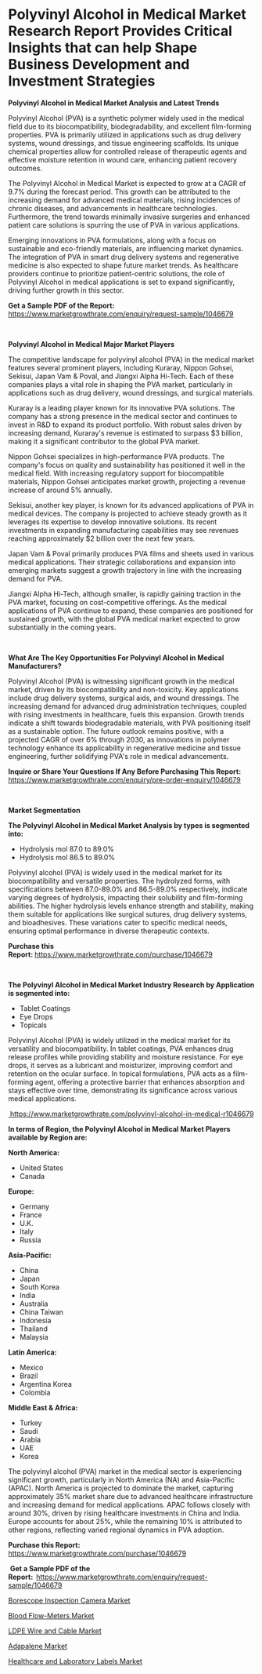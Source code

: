 <p><h1>Polyvinyl Alcohol in Medical Market Research Report Provides Critical Insights that can help Shape Business Development and Investment Strategies</h1></p><p><strong>Polyvinyl Alcohol in Medical Market Analysis and Latest Trends</strong></p>
<p><p>Polyvinyl Alcohol (PVA) is a synthetic polymer widely used in the medical field due to its biocompatibility, biodegradability, and excellent film-forming properties. PVA is primarily utilized in applications such as drug delivery systems, wound dressings, and tissue engineering scaffolds. Its unique chemical properties allow for controlled release of therapeutic agents and effective moisture retention in wound care, enhancing patient recovery outcomes.</p><p>The Polyvinyl Alcohol in Medical Market is expected to grow at a CAGR of 9.7% during the forecast period. This growth can be attributed to the increasing demand for advanced medical materials, rising incidences of chronic diseases, and advancements in healthcare technologies. Furthermore, the trend towards minimally invasive surgeries and enhanced patient care solutions is spurring the use of PVA in various applications.</p><p>Emerging innovations in PVA formulations, along with a focus on sustainable and eco-friendly materials, are influencing market dynamics. The integration of PVA in smart drug delivery systems and regenerative medicine is also expected to shape future market trends. As healthcare providers continue to prioritize patient-centric solutions, the role of Polyvinyl Alcohol in medical applications is set to expand significantly, driving further growth in this sector.</p></p>
<p><strong>Get a Sample PDF of the Report:&nbsp;</strong> <a href="https://www.marketgrowthrate.com/enquiry/request-sample/1046679">https://www.marketgrowthrate.com/enquiry/request-sample/1046679</a></p>
<p>&nbsp;</p>
<p><strong>Polyvinyl Alcohol in Medical Major Market Players</strong></p>
<p><p>The competitive landscape for polyvinyl alcohol (PVA) in the medical market features several prominent players, including Kuraray, Nippon Gohsei, Sekisui, Japan Vam & Poval, and Jiangxi Alpha Hi-Tech. Each of these companies plays a vital role in shaping the PVA market, particularly in applications such as drug delivery, wound dressings, and surgical materials.</p><p>Kuraray is a leading player known for its innovative PVA solutions. The company has a strong presence in the medical sector and continues to invest in R&D to expand its product portfolio. With robust sales driven by increasing demand, Kuraray's revenue is estimated to surpass $3 billion, making it a significant contributor to the global PVA market.</p><p>Nippon Gohsei specializes in high-performance PVA products. The company's focus on quality and sustainability has positioned it well in the medical field. With increasing regulatory support for biocompatible materials, Nippon Gohsei anticipates market growth, projecting a revenue increase of around 5% annually.</p><p>Sekisui, another key player, is known for its advanced applications of PVA in medical devices. The company is projected to achieve steady growth as it leverages its expertise to develop innovative solutions. Its recent investments in expanding manufacturing capabilities may see revenues reaching approximately $2 billion over the next few years.</p><p>Japan Vam & Poval primarily produces PVA films and sheets used in various medical applications. Their strategic collaborations and expansion into emerging markets suggest a growth trajectory in line with the increasing demand for PVA.</p><p>Jiangxi Alpha Hi-Tech, although smaller, is rapidly gaining traction in the PVA market, focusing on cost-competitive offerings. As the medical applications of PVA continue to expand, these companies are positioned for sustained growth, with the global PVA medical market expected to grow substantially in the coming years.</p></p>
<p>&nbsp;</p>
<p><strong>What Are The Key Opportunities For Polyvinyl Alcohol in Medical Manufacturers?</strong></p>
<p><p>Polyvinyl Alcohol (PVA) is witnessing significant growth in the medical market, driven by its biocompatibility and non-toxicity. Key applications include drug delivery systems, surgical aids, and wound dressings. The increasing demand for advanced drug administration techniques, coupled with rising investments in healthcare, fuels this expansion. Growth trends indicate a shift towards biodegradable materials, with PVA positioning itself as a sustainable option. The future outlook remains positive, with a projected CAGR of over 6% through 2030, as innovations in polymer technology enhance its applicability in regenerative medicine and tissue engineering, further solidifying PVA's role in medical advancements.</p></p>
<p><strong>Inquire or Share Your Questions If Any Before Purchasing This Report:</strong> <a href="https://www.marketgrowthrate.com/enquiry/pre-order-enquiry/1046679">https://www.marketgrowthrate.com/enquiry/pre-order-enquiry/1046679</a></p>
<p>&nbsp;</p>
<p><strong>Market Segmentation</strong></p>
<p><strong>The Polyvinyl Alcohol in Medical Market Analysis by types is segmented into:</strong></p>
<p><ul><li>Hydrolysis mol 87.0 to 89.0%</li><li>Hydrolysis mol 86.5 to 89.0%</li></ul></p>
<p><p>Polyvinyl alcohol (PVA) is widely used in the medical market for its biocompatibility and versatile properties. The hydrolyzed forms, with specifications between 87.0-89.0% and 86.5-89.0% respectively, indicate varying degrees of hydrolysis, impacting their solubility and film-forming abilities. The higher hydrolysis levels enhance strength and stability, making them suitable for applications like surgical sutures, drug delivery systems, and bioadhesives. These variations cater to specific medical needs, ensuring optimal performance in diverse therapeutic contexts.</p></p>
<p><strong>Purchase this Report:&nbsp;</strong><a href="https://www.marketgrowthrate.com/purchase/1046679">https://www.marketgrowthrate.com/purchase/1046679</a></p>
<p>&nbsp;</p>
<p><strong>The Polyvinyl Alcohol in Medical Market Industry Research by Application is segmented into:</strong></p>
<p><ul><li>Tablet Coatings</li><li>Eye Drops</li><li>Topicals</li></ul></p>
<p><p>Polyvinyl Alcohol (PVA) is widely utilized in the medical market for its versatility and biocompatibility. In tablet coatings, PVA enhances drug release profiles while providing stability and moisture resistance. For eye drops, it serves as a lubricant and moisturizer, improving comfort and retention on the ocular surface. In topical formulations, PVA acts as a film-forming agent, offering a protective barrier that enhances absorption and stays effective over time, demonstrating its significance across various medical applications.</p></p>
<p><a href="https://www.marketgrowthrate.com/polyvinyl-alcohol-in-medical-r1046679">&nbsp;https://www.marketgrowthrate.com/polyvinyl-alcohol-in-medical-r1046679</a></p>
<p><strong>In terms of Region, the Polyvinyl Alcohol in Medical Market Players available by Region are:</strong></p>
<p>
    <p> <strong> North America: </strong>
        <ul>
            <li>United States</li>
            <li>Canada</li>
        </ul>
        </p> 
    <p> <strong> Europe: </strong>
        <ul>
            <li>Germany</li>
            <li>France</li>
            <li>U.K.</li>
            <li>Italy</li>
            <li>Russia</li>
        </ul>
        </p> 
    <p> <strong> Asia-Pacific: </strong>
        <ul>
            <li>China</li>
            <li>Japan</li>
            <li>South Korea</li>
            <li>India</li>
            <li>Australia</li>
            <li>China Taiwan</li>
            <li>Indonesia</li>
            <li>Thailand</li>
            <li>Malaysia</li>
        </ul>
        </p> 
    <p> <strong> Latin America: </strong>
        <ul>
            <li>Mexico</li>
            <li>Brazil</li>
            <li>Argentina Korea</li>
            <li>Colombia</li>
        </ul>
        </p> 
    <p> <strong> Middle East & Africa: </strong>
        <ul>
            <li>Turkey</li>
            <li>Saudi</li>
            <li>Arabia</li>
            <li>UAE</li>
            <li>Korea</li>
        </ul>
    </p>
    </p>
<p><p>The polyvinyl alcohol (PVA) market in the medical sector is experiencing significant growth, particularly in North America (NA) and Asia-Pacific (APAC). North America is projected to dominate the market, capturing approximately 35% market share due to advanced healthcare infrastructure and increasing demand for medical applications. APAC follows closely with around 30%, driven by rising healthcare investments in China and India. Europe accounts for about 25%, while the remaining 10% is attributed to other regions, reflecting varied regional dynamics in PVA adoption.</p></p>
<p><strong>Purchase this Report: </strong><a href="https://www.marketgrowthrate.com/purchase/1046679">https://www.marketgrowthrate.com/purchase/1046679</a></p>
<p>&nbsp;<strong>Get a Sample PDF of the Report:&nbsp;&nbsp;</strong><a href="https://www.marketgrowthrate.com/enquiry/request-sample/1046679">https://www.marketgrowthrate.com/enquiry/request-sample/1046679</a></p>
<p><strong></strong></p>
<p><p><a href="https://www.linkedin.com/pulse/borescope-inspection-camera-market-trends-growth-xpoge">Borescope Inspection Camera Market</a></p><p><a href="https://medium.com/@hubertstyenger6685/emerging-market-trends-and-regional-analysis-of-blood-flow-meters-market-forecasted-for-period-from-47dfa95bc5af?postPublishedType=repub">Blood Flow-Meters Market</a></p><p><a href="https://issuu.com/reportprime-2/docs/ldpe-wire-and-cable-market-size-203_35884c69c4cd91">LDPE Wire and Cable Market</a></p><p><a href="https://issuu.com/reportprime-2/docs/adapalene-market-size-2030.pptx_637810a31ea6af">Adapalene Market</a></p><p><a href="https://www.linkedin.com/pulse/what-factors-influence-healthcare-laboratory-labels-7kshe">Healthcare and Laboratory Labels Market</a></p></p>